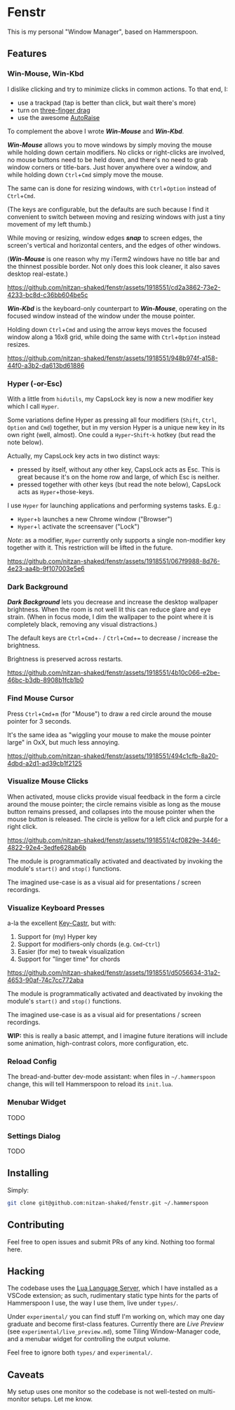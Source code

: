 # Fenstr

This is my personal "Window Manager", based on Hammerspoon.

## Features

### Win-Mouse, Win-Kbd

I dislike clicking and try to minimize clicks in common actions. To that end, I:

* use a trackpad (tap is better than click, but wait there's more)
* turn on [three-finger drag](https://support.apple.com/en-il/HT204609)
* use the awesome [AutoRaise](https://github.com/sbmpost/AutoRaise)

To complement the above I wrote _**Win-Mouse**_ and _**Win-Kbd**_.

_**Win-Mouse**_ allows you to move windows by simply moving the mouse while holding down certain modifiers. No clicks or right-clicks are involved, no mouse buttons need to be held down, and there's no need to grab window corners or title-bars. Just hover anywhere over a window, and while holding down `Ctrl`+`Cmd` simply move the mouse.

The same can is done for resizing windows, with `Ctrl`+`Option` instead of `Ctrl`+`Cmd`.

(The keys are configurable, but the defaults are such because I find it convenient to switch between moving and resizing windows with just a tiny movement of my left thumb.)

While moving or resizing, window edges _**snap**_ to screen edges, the screen's vertical and horizontal centers, and the edges of other windows.

(_**Win-Mouse**_ is one reason why my iTerm2 windows have no title bar and the thinnest possible border. Not only does this look cleaner, it also saves desktop real-estate.)

https://github.com/nitzan-shaked/fenstr/assets/1918551/cd2a3862-73e2-4233-bc8d-c36bb604be5c

_**Win-Kbd**_ is the keyboard-only counterpart to _**Win-Mouse**_, operating on the focused window instead of the window under the mouse pointer.

Holding down `Ctrl`+`Cmd` and using the arrow keys moves the focused window along a 16x8 grid, while doing the same with `Ctrl`+`Option` instead resizes.

https://github.com/nitzan-shaked/fenstr/assets/1918551/948b974f-a158-44f0-a3b2-da613bd61886

### Hyper (-or-Esc)

With a little from `hidutils`, my CapsLock key is now a new modifier key which I call `Hyper`.

Some variations define Hyper as pressing all four modifiers (`Shift`, `Ctrl`, `Option` and `Cmd`) together, but in my version Hyper is a unique new key in its own right (well, almost). One could a `Hyper`-`Shift`-`k` hotkey (but read the note below).

Actually, my CapsLock key acts in two distinct ways:

* pressed by itself, without any other key, CapsLock acts as Esc. This is great because it's on the home row and large, of which Esc is neither.
* pressed together with other keys (but read the note below), CapsLock acts as `Hyper`+those-keys.

I use `Hyper` for launching applications and performing systems tasks. E.g.:

* `Hyper`+`b` launches a new Chrome window ("Browser")
* `Hyper`+`l` activate the screensaver ("Lock")

_Note_: as a modifier, `Hyper` currently only supports a single non-modifier key together with it. This restriction will be lifted in the future.

https://github.com/nitzan-shaked/fenstr/assets/1918551/067f9988-8d76-4e23-aa4b-9f107003e5e6

### Dark Background

_**Dark Background**_ lets you decrease and increase the desktop wallpaper brightness. When the room is not well lit this can reduce glare and eye strain. (When in focus mode, I dim the wallpaper to the point where it is completely black, removing any visual distractions.)

The default keys are `Ctrl`+`Cmd`+`-` / `Ctrl`+`Cmd`+`=` to decrease / increase the brightness.

Brightness is preserved across restarts.

https://github.com/nitzan-shaked/fenstr/assets/1918551/4b10c066-e2be-46bc-b3db-8908b1fcb1b0

### Find Mouse Cursor

Press `Ctrl`+`Cmd`+`m` (for "Mouse") to draw a red circle around the mouse pointer for 3 seconds.

It's the same idea as "wiggling your mouse to make the mouse pointer large" in OxX, but much less annoying.

https://github.com/nitzan-shaked/fenstr/assets/1918551/494c1cfb-8a20-4dbd-a2d1-ad39cb1f2125

### Visualize Mouse Clicks

When activated, mouse clicks provide visual feedback in the form a circle around the mouse pointer; the circle remains visible as long as the mouse button remains pressed, and collapses into the mouse pointer when the mouse button is released. The circle is yellow for a left click and purple for a right click.

https://github.com/nitzan-shaked/fenstr/assets/1918551/4cf0829e-3446-4822-92e4-3edfe628ab6b

The module is programmatically activated and deactivated by invoking the module's `start()` and `stop()` functions.

The imagined use-case is as a visual aid for presentations / screen recordings.

### Visualize Keyboard Presses

a-la the excellent [Key-Castr](https://github.com/keycastr/keycastr), but with:

1. Support for (my) Hyper key
2. Support for modifiers-only chords (e.g. `Cmd`-`Ctrl`)
3. Easier (for me) to tweak visualization
4. Support for "linger time" for chords

https://github.com/nitzan-shaked/fenstr/assets/1918551/d5056634-31a2-4653-90af-74c7cc772aba

The module is programmatically activated and deactivated by invoking the module's `start()` and `stop()` functions.

The imagined use-case is as a visual aid for presentations / screen recordings.

**WIP:** this is really a basic attempt, and I imagine future iterations will include some animation, high-contrast colors, more configuration, etc.

### Reload Config

The bread-and-butter dev-mode assistant: when files in `~/.hammerspoon` change, this will tell Hammerspoon to reload its `init.lua`.

### Menubar Widget

TODO

### Settings Dialog

TODO

## Installing

Simply:

```bash
git clone git@github.com:nitzan-shaked/fenstr.git ~/.hammerspoon
```

## Contributing

Feel free to open issues and submit PRs of any kind. Nothing too formal here.

## Hacking

The codebase uses the [Lua Language Server](https://github.com/LuaLS/lua-language-server), which I have installed as a VSCode extension; as such, rudimentary static type hints for the parts of Hammerspoon I use, the way I use them, live under `types/`.

Under `experimental/` you can find stuff I'm working on, which may one day graduate and become first-class features. Currently there are _Live Preview_ (see `experimental/live_preview.md`), some Tiling Window-Manager code, and a menubar widget for controlling the output volume.

Feel free to ignore both `types/` and `experimental/`.

## Caveats

My setup uses one monitor so the codebase is not well-tested on multi-monitor setups. Let me know.
